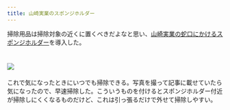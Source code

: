 ```yaml
---
title: 山崎実業のスポンジホルダー
---
```

掃除用品は掃除対象の近くに置くべきだよなと思い、[山崎実業の蛇口にかけるスポンジホルダー](https://www.amazon.co.jp/dp/B07MM4GC6P)を導入した。

![](https://lh3.googleusercontent.com/docs/ADP-6oHIlEn4jj0m91SoPsEE1zMCBLXis7L9GZx6NRG0EZITu5NdGdvCs7W89FFVRCEwJf6nNxt2tzzB9seM6UnXcAk-BZ2lupJ_3Fl2ejKFuCJO2ibL1Q-azuBZEEiLG05WdCRPP9X3UIRUfzpc9_ublgVnwAfSaPHv5kUR5kUbQByAr6UzyC_potn-ZQIJOGl0FJH7MMPj-A3WkIA24M5Y_iaiS5S474chpeuSl5HynELkVbUwyZT3iFRr0NULlUZHzIbRbHExhLG_F_64C0D8asn3as6vjODBqiMsdodI2gSurIhH7d3RgzGImWMjyJu9DrlFr_EXtE34ErTZ0_tEguXDSLEYinajeOpzNeyt17-p86vLHdWMKcoabRYvLoKmGbwkLHaiwmUDjYvpwek_nXMrl5IOWWWXfr_u3iwhwXq4hcNlIXSt2jOCAy-QXKyQebmb7lbL0ZFBF1rpsDZh0DtA2V3u9lYgFku2S1-x4r_2-laXwCXLEUgvfvucgIpVuUM7GybfeWV6clhClj0ghipszjf7EYL9BEJBrcI4f_vLwHJqsRXb_z_wPloodpPTS3Ve98NGKuevFQ1TGgTJ_VJufKDU2WLBzxmDs61bNDjnb0Hg3-X-lmsCyVLwWn0coj5nhfXqHtbL9-d4zdg4owcJ0Ayxy-cxyzjxY6f3xJ2aWKYGTmiJihY9Efuxwil48a6qO3_sFXZW7jmur69oFrVwNcmzq-6kgw952OQZ4_V5I_PzV524pn0sYhhGEchGN14pHTCUOZOIj58pqpH0FAWEGgYt9hfI9Z0FfQXphyyVUyILpIN39dpREy-jjO1nWGeRsxFT1-4WVnVVcDRueEH9p8vufKg1-clebm8KNf-fXZoflF77yInP8HL4FOVgQ24D9sCJ0btx--kMcRUj_KgaaHItR7DTzUcarDBto0S-MHqdRGGt9tImrNQWuu-HBsiRRXTwknr8f4ZsRehXw7GwMYdEdZT5ejLMJYKnBuEccXYrNkLERnGb_iC-QWOQR-ZWUVJTK7Wk6AUjrc_3bPPLk97r7_MeJLcs73GvwZXAVwQV3EbETg8lXBR_EyArcLvqGRK9X7bUKsTUn0B8WEhVDxObYxF3cYEeIYRvwgF3hAU47CrY-1OtAYGKEamJARuf8-O3WDWnUiG7agNUW0kggfg9rxr6X0MBGKdxwfBBVkMZvk4lBwYeGSD9qSf-TjbP2jb5ImgXabX6yw5og0OPCnrUD50KV-RGM23eSPhacmXa)
================================================================================================================================================================================================================================================================================================================================================================================================================================================================================================================================================================================================================================================================================================================================================================================================================================================================================================================================================================================================================================================================================================================================================================================================================================================================================================================================================================

これで気になったときにいつでも掃除できる。写真を撮って記事に載せていたら気になったので、早速掃除した。こういうものを付けるとスポンジホルダー付近が掃除しにくくなるものだけど、これは引っ張るだけで外せて掃除しやすい。
